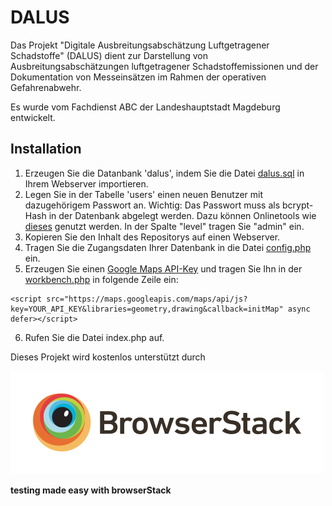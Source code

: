 # DALUS

Das Projekt "Digitale Ausbreitungsabschätzung Luftgetragener Schadstoffe" (DALUS) dient zur Darstellung von Ausbreitungsabschätzungen luftgetragener Schadstoffemissionen und der Dokumentation von Messeinsätzen im Rahmen der operativen Gefahrenabwehr.

Es wurde vom Fachdienst ABC der Landeshauptstadt Magdeburg entwickelt.

## Installation

1. Erzeugen Sie die Datanbank 'dalus', indem Sie die Datei [dalus.sql](files/dalus.sql) in Ihrem Webserver importieren.
2. Legen Sie in der Tabelle 'users' einen neuen Benutzer mit dazugehörigem Passwort an. Wichtig: Das Passwort muss als bcrypt-Hash in der Datenbank abgelegt werden. Dazu können Onlinetools wie [dieses](https://bcrypt-generator.com/) genutzt werden. In der Spalte "level" tragen Sie "admin" ein.
3. Kopieren Sie den Inhalt des Repositorys auf einen Webserver.
4. Tragen Sie die Zugangsdaten Ihrer Datenbank in die Datei [config.php](php/config.php) ein.
5. Erzeugen Sie einen [Google Maps API-Key](https://developers.google.com/maps/documentation/javascript/get-api-key?hl=de) und tragen Sie Ihn in der [workbench.php](workbench.php) in folgende Zeile ein:
```
<script src="https://maps.googleapis.com/maps/api/js?key=YOUR_API_KEY&libraries=geometry,drawing&callback=initMap" async defer></script>
```
6. Rufen Sie die Datei index.php auf.

Dieses Projekt wird kostenlos unterstützt durch

![Browserstack Logo](images/Logo-01.png)

<b>testing made easy with browserStack</b>

